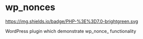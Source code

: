 # wp_nonces
https://img.shields.io/badge/PHP-%3E%3D7.0-brightgreen.svg

WordPress plugin which demonstrate wp_nonce_ functionality
